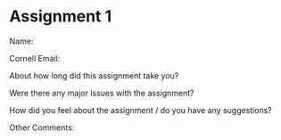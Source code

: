 # Assignment 1

Name:

Cornell Email:

About how long did this assignment take you?


Were there any major issues with the assignment?


How did you feel about the assignment / do you have any suggestions?

Other Comments:

